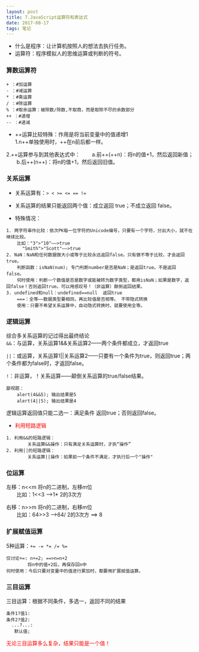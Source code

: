 ```yaml
---
layout: post
title: 7.JavaScript运算符和表达式
date: 2017-08-17
tags: 笔记   
---
```

- 什么是程序：让计算机按照人的想法去执行任务。
- 运算符：程序模拟人的思维运算或判断的符号。

### 算数运算符
```
+ ：#加运算
- ：#减运算
* ：#乘运算
/ ：#除运算
% ：#取余运算：被除数/除数,不取商，而是取除不尽的余数部分
++ ：#递增
-- ：#递减
```
- ++运算比较特殊：作用是将当前变量中的值递增1 <br>
1.n++单独使用时，++在n前后都一样。

2.++运算参与到其他表达式中：
　　a.前++(++n)：将n的值+1，然后返回新值；<br>
　　b.后++(n++)：将n的值+1，然后返回旧值。

### 关系运算
- 关系运算有：`> < >= <= == !=`

- 关系运算的结果只能返回两个值：成立返回 true；不成立返回 false。

- 特殊情况：
```
1. 两字符串作比较：依次PK每一位字符的Unicode编号，只要有一个字符，分出大小，就不在继续比较。
    比如："3">"10"——>true
	  "Smith">"Scott"——>true
2. NaN：NaN和任何数据做大小或等于比较永远返回false。只有做不等于比较，才会返回true。
    判断函数：isNaN(num); 专门判断number是否是NaN；是返回true。不是返回 false。
    何时使用：判断一个数值是否是数字或能被转为数字类型，都用isNaN；如果是数字，返回false！否则返回true。可以用感叹号！（非运算）颠倒返回结果。
3. undefined和null：undefined==null  返回true
    ===：全等——数据类型要相同，再比较值是否相等。 不带隐式转换
	使用：只要不希望关系运算中，自动隐式转换时，就要使用全等。
```

### 逻辑运算
综合多关系运算的记过得出最终结论<br>
`&&`：与运算，关系运算1&&关系运算2——两个条件都成立，才返回true

`||`：或运算，关系运算1||关系运算2——只要有一个条件为true，则返回true；两个条件都为false时，才返回false。

`!`：非运算，！关系运算——颠倒关系运算的true/false结果。
```
鄙视题：
    alert(4&&5); 输出结果是5
    alert(4||5); 输出结果是4
```
逻辑运算返回值只能二选一：满足条件 返回true；否则返回false。

- <font color="#f00">利用短路逻辑</font>
```
1. 利用&&的短路逻辑：
        关系运算&&操作：只有满足关系运算时，才执“操作”
2. 利用||的短路逻辑：
        关系运算||操作：如果前一个条件不满足，才执行后一个"操作"  
```

### 位运算
左移：n<<m 将n的二进制，左移m位<br>
　　比如：1<<3  -->1*  2的3次方

右移：n>>m 将n的二进制，右移m位<br>
　　比如：64>>3 -->64/ 2的3次方  ==> 8

### 扩展赋值运算
5种运算：`+= -= *= /= %=`
```
仅讨论+=: n+=2; ==>n=n+2
        将n中的值+2后，再保存回n中
何时使用：今后只要对变量中的值进行累加时，都要用扩展赋值运算。
```

### 三目运算
三目运算：根据不同条件，多选一，返回不同的结果
```
条件1?值1:
条件2?值2:
  ...?...:
   默认值;
```
<font color="#f00">无论三目运算多么复杂，结果只能是一个值！</font>
